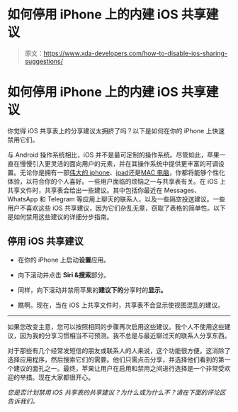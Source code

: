 # 如何停用 iPhone 上的内建 iOS 共享建议

> 原文：<https://www.xda-developers.com/how-to-disable-ios-sharing-suggestions/>

# 如何停用 iPhone 上的内建 iOS 共享建议

你觉得 iOS 共享表上的分享建议太拥挤了吗？以下是如何在你的 iPhone 上快速禁用它们。

与 Android 操作系统相比，iOS 并不是最可定制的操作系统。尽管如此，苹果一直在慢慢引入更灵活的面向用户的元素，并在其操作系统中提供更丰富的可调设置。无论你是拥有一部[伟大的 iphone](http://xda-developers.com/best-iphone)、[ipad](http://xda-developers.com/best-ipad)还是[MAC 电脑](http://xda-developers.com/best-macs)，你都将能够个性化体验，以符合你的个人喜好。一些用户面临的烦恼之一与共享表有关。在 iOS 上共享文件时，共享表会给出一些建议。其中包括你最近在 Messages、WhatsApp 和 Telegram 等应用上聊天的联系人，以及一些隔空投送建议。一些用户不喜欢这些 iOS 共享建议，因为它们杂乱无章，窃取了表格的简单性。以下是如何禁用这些建议的详细分步指南。

## 停用 iOS 共享建议

*   在你的 iPhone 上启动**设置**应用。

*   向下滚动并点击 **Siri &搜索**部分。

*   同样，向下滚动并禁用苹果的**建议下的**分享时的**显示。**

*   瞧啊。现在，当在 iOS 上共享文件时，共享表不会显示使视图混乱的建议。

* * *

如果您改变主意，您可以按照相同的步骤再次启用这些建议。我个人不使用这些建议，因为我的分享习惯相当不可预测。我不总是与最近聊过天的联系人分享东西。

对于那些有几个经常发短信的朋友或联系人的人来说，这个功能很方便。这消除了选择应用程序，然后搜索它们的需要。他们只需点击分享，并选择他们看到的第一个建议的面孔之一。最终，苹果让用户在启用和禁用之间进行选择是一个非常受欢迎的举措。现在大家都很开心。

*您是否计划禁用 iOS 共享表的共享建议？为什么或为什么不？请在下面的评论区告诉我们。*